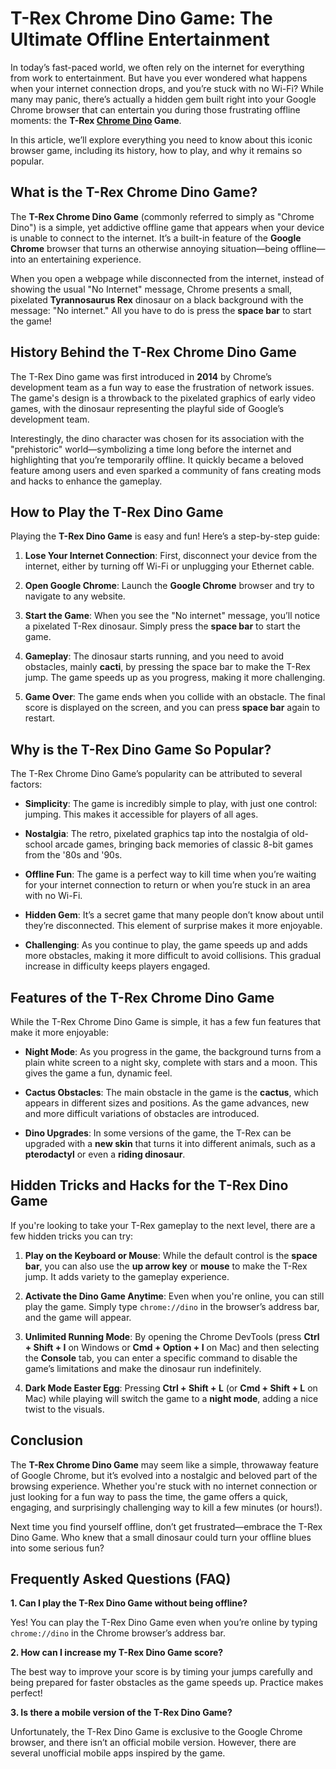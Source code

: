 # T-Rex Chrome Dino Game: The Ultimate Offline Entertainment

In today’s fast-paced world, we often rely on the internet for everything from work to entertainment. But have you ever wondered what happens when your internet connection drops, and you’re stuck with no Wi-Fi? While many may panic, there’s actually a hidden gem built right into your Google Chrome browser that can entertain you during those frustrating offline moments: the **T-Rex <a href="https://chromedino.app/">Chrome Dino</a> Game**.

In this article, we’ll explore everything you need to know about this iconic browser game, including its history, how to play, and why it remains so popular.

## What is the T-Rex Chrome Dino Game?

The **T-Rex Chrome Dino Game** (commonly referred to simply as "Chrome Dino") is a simple, yet addictive offline game that appears when your device is unable to connect to the internet. It’s a built-in feature of the **Google Chrome** browser that turns an otherwise annoying situation—being offline—into an entertaining experience.

When you open a webpage while disconnected from the internet, instead of showing the usual "No Internet" message, Chrome presents a small, pixelated **Tyrannosaurus Rex** dinosaur on a black background with the message: "No internet." All you have to do is press the **space bar** to start the game!

## History Behind the T-Rex Chrome Dino Game

The T-Rex Dino game was first introduced in **2014** by Chrome’s development team as a fun way to ease the frustration of network issues. The game's design is a throwback to the pixelated graphics of early video games, with the dinosaur representing the playful side of Google’s development team.

Interestingly, the dino character was chosen for its association with the "prehistoric" world—symbolizing a time long before the internet and highlighting that you’re temporarily offline. It quickly became a beloved feature among users and even sparked a community of fans creating mods and hacks to enhance the gameplay.

## How to Play the T-Rex Dino Game

Playing the **T-Rex Dino Game** is easy and fun! Here’s a step-by-step guide:

1. **Lose Your Internet Connection**: First, disconnect your device from the internet, either by turning off Wi-Fi or unplugging your Ethernet cable.

2. **Open Google Chrome**: Launch the **Google Chrome** browser and try to navigate to any website.

3. **Start the Game**: When you see the "No internet" message, you’ll notice a pixelated T-Rex dinosaur. Simply press the **space bar** to start the game.

4. **Gameplay**: The dinosaur starts running, and you need to avoid obstacles, mainly **cacti**, by pressing the space bar to make the T-Rex jump. The game speeds up as you progress, making it more challenging.

5. **Game Over**: The game ends when you collide with an obstacle. The final score is displayed on the screen, and you can press **space bar** again to restart.

## Why is the T-Rex Dino Game So Popular?

The T-Rex Chrome Dino Game’s popularity can be attributed to several factors:

- **Simplicity**: The game is incredibly simple to play, with just one control: jumping. This makes it accessible for players of all ages.

- **Nostalgia**: The retro, pixelated graphics tap into the nostalgia of old-school arcade games, bringing back memories of classic 8-bit games from the '80s and '90s.

- **Offline Fun**: The game is a perfect way to kill time when you’re waiting for your internet connection to return or when you’re stuck in an area with no Wi-Fi.

- **Hidden Gem**: It’s a secret game that many people don’t know about until they’re disconnected. This element of surprise makes it more enjoyable.

- **Challenging**: As you continue to play, the game speeds up and adds more obstacles, making it more difficult to avoid collisions. This gradual increase in difficulty keeps players engaged.

## Features of the T-Rex Chrome Dino Game

While the T-Rex Chrome Dino Game is simple, it has a few fun features that make it more enjoyable:

- **Night Mode**: As you progress in the game, the background turns from a plain white screen to a night sky, complete with stars and a moon. This gives the game a fun, dynamic feel.

- **Cactus Obstacles**: The main obstacle in the game is the **cactus**, which appears in different sizes and positions. As the game advances, new and more difficult variations of obstacles are introduced.

- **Dino Upgrades**: In some versions of the game, the T-Rex can be upgraded with a **new skin** that turns it into different animals, such as a **pterodactyl** or even a **riding dinosaur**.

## Hidden Tricks and Hacks for the T-Rex Dino Game

If you're looking to take your T-Rex gameplay to the next level, there are a few hidden tricks you can try:

1. **Play on the Keyboard or Mouse**: While the default control is the **space bar**, you can also use the **up arrow key** or **mouse** to make the T-Rex jump. It adds variety to the gameplay experience.

2. **Activate the Dino Game Anytime**: Even when you're online, you can still play the game. Simply type `chrome://dino` in the browser’s address bar, and the game will appear.

3. **Unlimited Running Mode**: By opening the Chrome DevTools (press **Ctrl + Shift + I** on Windows or **Cmd + Option + I** on Mac) and then selecting the **Console** tab, you can enter a specific command to disable the game’s limitations and make the dinosaur run indefinitely.

4. **Dark Mode Easter Egg**: Pressing **Ctrl + Shift + L** (or **Cmd + Shift + L** on Mac) while playing will switch the game to a **night mode**, adding a nice twist to the visuals.

## Conclusion

The **T-Rex Chrome Dino Game** may seem like a simple, throwaway feature of Google Chrome, but it’s evolved into a nostalgic and beloved part of the browsing experience. Whether you're stuck with no internet connection or just looking for a fun way to pass the time, the game offers a quick, engaging, and surprisingly challenging way to kill a few minutes (or hours!).

Next time you find yourself offline, don’t get frustrated—embrace the T-Rex Dino Game. Who knew that a small dinosaur could turn your offline blues into some serious fun?

## Frequently Asked Questions (FAQ)

**1. Can I play the T-Rex Dino Game without being offline?**

Yes! You can play the T-Rex Dino Game even when you’re online by typing `chrome://dino` in the Chrome browser’s address bar.

**2. How can I increase my T-Rex Dino Game score?**

The best way to improve your score is by timing your jumps carefully and being prepared for faster obstacles as the game speeds up. Practice makes perfect!

**3. Is there a mobile version of the T-Rex Dino Game?**

Unfortunately, the T-Rex Dino Game is exclusive to the Google Chrome browser, and there isn’t an official mobile version. However, there are several unofficial mobile apps inspired by the game.
